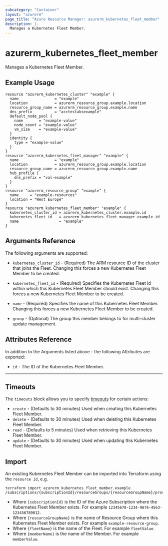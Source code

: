 ```yaml
---
subcategory: "Container"
layout: "azurerm"
page_title: "Azure Resource Manager: azurerm_kubernetes_fleet_member"
description: |-
  Manages a Kubernetes Fleet Member.
---
```


<!-- Note: This documentation is generated. Any manual changes will be overwritten -->

# azurerm_kubernetes_fleet_member

Manages a Kubernetes Fleet Member.

## Example Usage

```hcl
resource "azurerm_kubernetes_cluster" "example" {
  name                = "example"
  location            = azurerm_resource_group.example.location
  resource_group_name = azurerm_resource_group.example.name
  dns_prefix          = "acctestaksexample"
  default_node_pool {
    name       = "example-value"
    node_count = "example-value"
    vm_size    = "example-value"
  }
  identity {
    type = "example-value"
  }
}
resource "azurerm_kubernetes_fleet_manager" "example" {
  name                = "example"
  location            = azurerm_resource_group.example.location
  resource_group_name = azurerm_resource_group.example.name
  hub_profile {
    dns_prefix = "val-example"
  }
}
resource "azurerm_resource_group" "example" {
  name     = "example-resources"
  location = "West Europe"
}
resource "azurerm_kubernetes_fleet_member" "example" {
  kubernetes_cluster_id = azurerm_kubernetes_cluster.example.id
  kubernetes_fleet_id   = azurerm_kubernetes_fleet_manager.example.id
  name                  = "example"
}
```

## Arguments Reference

The following arguments are supported:

* `kubernetes_cluster_id` - (Required) The ARM resource ID of the cluster that joins the Fleet. Changing this forces a new Kubernetes Fleet Member to be created.

* `kubernetes_fleet_id` - (Required) Specifies the Kubernetes Fleet Id within which this Kubernetes Fleet Member should exist. Changing this forces a new Kubernetes Fleet Member to be created.

* `name` - (Required) Specifies the name of this Kubernetes Fleet Member. Changing this forces a new Kubernetes Fleet Member to be created.

* `group` - (Optional) The group this member belongs to for multi-cluster update management.

## Attributes Reference

In addition to the Arguments listed above - the following Attributes are exported:

* `id` - The ID of the Kubernetes Fleet Member.

---



## Timeouts

The `timeouts` block allows you to specify [timeouts](https://www.terraform.io/docs/configuration/resources.html#timeouts) for certain actions:

* `create` - (Defaults to 30 minutes) Used when creating this Kubernetes Fleet Member.
* `delete` - (Defaults to 30 minutes) Used when deleting this Kubernetes Fleet Member.
* `read` - (Defaults to 5 minutes) Used when retrieving this Kubernetes Fleet Member.
* `update` - (Defaults to 30 minutes) Used when updating this Kubernetes Fleet Member.

## Import

An existing Kubernetes Fleet Member can be imported into Terraform using the `resource id`, e.g.

```shell
terraform import azurerm_kubernetes_fleet_member.example /subscriptions/{subscriptionId}/resourceGroups/{resourceGroupName}/providers/Microsoft.ContainerService/fleets/{fleetName}/members/{memberName}
```

* Where `{subscriptionId}` is the ID of the Azure Subscription where the Kubernetes Fleet Member exists. For example `12345678-1234-9876-4563-123456789012`.
* Where `{resourceGroupName}` is the name of Resource Group where this Kubernetes Fleet Member exists. For example `example-resource-group`.
* Where `{fleetName}` is the name of the Fleet. For example `fleetValue`.
* Where `{memberName}` is the name of the Member. For example `memberValue`.
